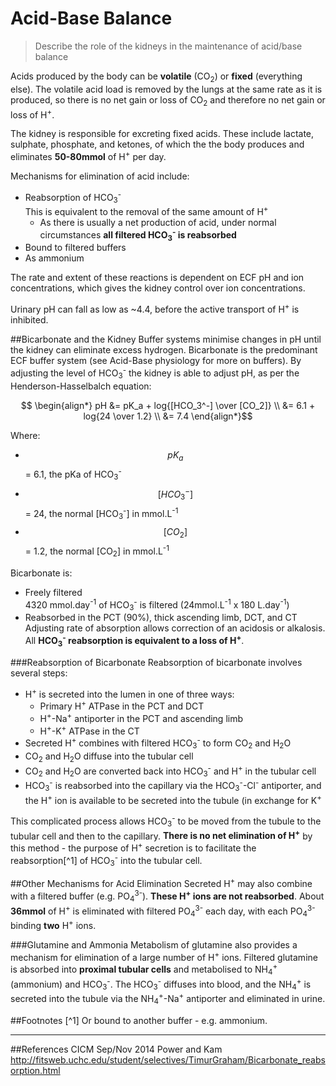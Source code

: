 # Acid-Base Balance
> Describe the role of the kidneys in the maintenance of acid/base balance

Acids produced by the body can be **volatile** (CO<sub>2</sub>) or **fixed** (everything else). The volatile acid load is removed by the lungs at the same rate as it is produced, so there is no net gain or loss of CO<sub>2</sub> and therefore no net gain or loss of H<sup>+</sup>.

The kidney is responsible for excreting fixed acids. These include lactate, sulphate, phosphate, and ketones, of which the the body produces and eliminates **50-80mmol** of H<sup>+</sup> per day.

Mechanisms for elimination of acid include:
* Reabsorption of HCO<sub>3</sub><sup>-</sup>  
  This is equivalent to the removal of the same amount of H<sup>+</sup>
    * As there is usually a net production of acid, under normal circumstances **all filtered HCO<sub>3</sub><sup>-</sup> is reabsorbed**
* Bound to filtered buffers
* As ammonium

The rate and extent of these reactions is dependent on ECF pH and ion concentrations, which gives the kidney control over ion concentrations.

Urinary pH can fall as low as ~4.4, before the active transport of H<sup>+</sup> is inhibited.

##Bicarbonate and the Kidney
Buffer systems minimise changes in pH until the kidney can eliminate excess hydrogen. Bicarbonate is the predominant ECF buffer system (see Acid-Base physiology for more on buffers). By adjusting the level of HCO<sub>3</sub><sup>-</sup> the kidney is able to adjust pH, as per the Henderson-Hasselbalch equation:

$$ \begin{align*}
pH &= pK_a + log{[HCO_3^-] \over [CO_2]} \\
&= 6.1 + log{24 \over 1.2} \\
&= 7.4
\end{align*}$$

Where:
* $$pK_a$$ = 6.1, the pKa of HCO<sub>3</sub><sup>-</sup>
* $$[HCO_3^-]$$ = 24, the normal [HCO<sub>3</sub><sup>-</sup>] in mmol.L<sup>-1</sup>
* $$[CO_2]$$ = 1.2, the normal [CO<sub>2</sub>] in mmol.L<sup>-1</sup>

Bicarbonate is:
* Freely filtered  
  4320 mmol.day<sup>-1</sup> of HCO<sub>3</sub><sup>-</sup> is filtered (24mmol.L<sup>-1</sup> x 180 L.day<sup>-1</sup>)
* Reabsorbed in the PCT (90%), thick ascending limb, DCT, and CT  
  Adjusting rate of absorption allows correction of an acidosis or alkalosis. All **HCO<sub>3</sub><sup>-</sup> reabsorption is equivalent to a loss of H<sup>+</sup>**.

###Reabsorption of Bicarbonate
Reabsorption of bicarbonate involves several steps:
* H<sup>+</sup> is secreted into the lumen in one of three ways:
    * Primary H<sup>+</sup> ATPase in the PCT and DCT
    * H<sup>+</sup>-Na<sup>+</sup> antiporter in the PCT and ascending limb
    * H<sup>+</sup>-K<sup>+</sup> ATPase in the CT
* Secreted H<sup>+</sup> combines with filtered HCO<sub>3</sub><sup>-</sup> to form CO<sub>2</sub> and H<sub>2</sub>O
* CO<sub>2</sub> and H<sub>2</sub>O diffuse into the tubular cell
* CO<sub>2</sub> and H<sub>2</sub>O are converted back into HCO<sub>3</sub><sup>-</sup> and H<sup>+</sup> in the tubular cell
* HCO<sub>3</sub><sup>-</sup> is reabsorbed into the capillary via the HCO<sub>3</sub><sup>-</sup>-Cl<sup>-</sup> antiporter, and the H<sup>+</sup> ion is available to be secreted into the tubule (in exchange for K<sup>+</sup>

This complicated process allows HCO<sub>3</sub><sup>-</sup> to be moved from the tubule to the tubular cell and then to the capillary. **There is no net elimination of H<sup>+</sup>** by this method - the purpose of H<sup>+</sup> secretion is to facilitate the reabsorption[^1] of HCO<sub>3</sub><sup>-</sup> into the tubular cell.

##Other Mechanisms for Acid Elimination
Secreted H<sup>+</sup> may also combine with a filtered buffer (e.g. PO<sub>4</sub><sup>3-</sup>). **These H<sup>+</sup> ions are not reabsorbed**. About **36mmol** of H<sup>+</sup> is eliminated with filtered PO<sub>4</sub><sup>3-</sup> each day, with each PO<sub>4</sub><sup>3-</sup> binding **two** H<sup>+</sup> ions.

###Glutamine and Ammonia
Metabolism of glutamine also provides a mechanism for elimination of a large number of H<sup>+</sup> ions. Filtered glutamine is absorbed into **proximal tubular cells** and metabolised to NH<sub>4</sub><sup>+</sup> (ammonium) and HCO<sub>3</sub><sup>-</sup>. The HCO<sub>3</sub><sup>-</sup> diffuses into blood, and the NH<sub>4</sub><sup>+</sup> is secreted into the tubule via the NH<sub>4</sub><sup>+</sup>-Na<sup>+</sup> antiporter and eliminated in urine.

##Footnotes
[^1] Or bound to another buffer - e.g. ammonium.

---
##References
CICM Sep/Nov 2014
Power and Kam
http://fitsweb.uchc.edu/student/selectives/TimurGraham/Bicarbonate_reabsorption.html